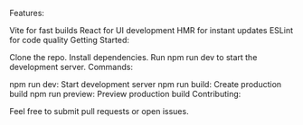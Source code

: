 Features:

Vite for fast builds
React for UI development
HMR for instant updates
ESLint for code quality
Getting Started:

Clone the repo.
Install dependencies.
Run npm run dev to start the development server.
Commands:

npm run dev: Start development server
npm run build: Create production build
npm run preview: Preview production build
Contributing:

Feel free to submit pull requests or open issues.